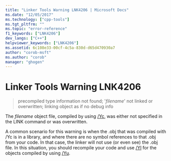 ```yaml
---
title: "Linker Tools Warning LNK4206 | Microsoft Docs"
ms.date: "12/05/2017"
ms.technology: ["cpp-tools"]
ms.tgt_pltfrm: ""
ms.topic: "error-reference"
f1_keywords: ["LNK4206"]
dev_langs: ["C++"]
helpviewer_keywords: ["LNK4206"]
ms.assetid: 6c108e33-00cf-4c5a-830d-d65d470930a7
author: "corob-msft"
ms.author: "corob"
manager: "ghogen"
---
```

# Linker Tools Warning LNK4206

> precompiled type information not found; '*filename*' not linked or overwritten; linking object as if no debug info

The *filename* object file, compiled by using [/Yc](../../build/reference/yc-create-precompiled-header-file.md), was either not specified in the LINK command or was overwritten.

A common scenario for this warning is when the .obj that was compiled with /Yc is in a library, and where there are no symbol references to that .obj from your code.  In that case, the linker will not use (or even see) the .obj file.  In this situation, you should recompile your code and use [/Yl](../../build/reference/yl-inject-pch-reference-for-debug-library.md) for the objects compiled by using [/Yu](../../build/reference/yu-use-precompiled-header-file.md).